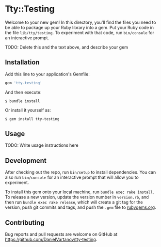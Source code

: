 # Tty::Testing

Welcome to your new gem! In this directory, you'll find the files you need to be able to package up your Ruby library into a gem. Put your Ruby code in the file `lib/tty/testing`. To experiment with that code, run `bin/console` for an interactive prompt.

TODO: Delete this and the text above, and describe your gem

## Installation

Add this line to your application's Gemfile:

```ruby
gem 'tty-testing'
```

And then execute:

    $ bundle install

Or install it yourself as:

    $ gem install tty-testing

## Usage

TODO: Write usage instructions here

## Development

After checking out the repo, run `bin/setup` to install dependencies. You can also run `bin/console` for an interactive prompt that will allow you to experiment.

To install this gem onto your local machine, run `bundle exec rake install`. To release a new version, update the version number in `version.rb`, and then run `bundle exec rake release`, which will create a git tag for the version, push git commits and tags, and push the `.gem` file to [rubygems.org](https://rubygems.org).

## Contributing

Bug reports and pull requests are welcome on GitHub at https://github.com/DanielVartanov/tty-testing.


